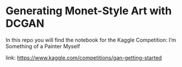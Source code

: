 # Generating Monet-Style Art with DCGAN
In this repo you will find the notebook for the Kaggle Competition: I’m Something of a Painter Myself

link: https://www.kaggle.com/competitions/gan-getting-started
